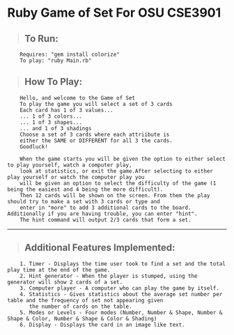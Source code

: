 # Ruby Game of Set For OSU CSE3901

>## To Run: 
        Requires: "gem install colorize"
        To play: "ruby Main.rb"

>## How To Play:
        Hello, and welcome to the Game of Set
        To play the game you will select a set of 3 cards
        Each card has 1 of 3 values...
        ... 1 of 3 colors...
        ... 1 of 3 shapes...
        ... and 1 of 3 shadings
        Choose a set of 3 cards where each attriibute is 
        either the SAME or DIFFERENT for all 3 the cards.
        Goodluck!

        When the game starts you will be given the option to either select to play yourself, watch a computer play, 
        look at statistics, or exit the game.After selecting to either play yourself or watch the computer play you
        will be given an option to select the difficulty of the game (1 being the easiest and 4 being the more difficult).
        Then 12 cards will be shown on the screen. From them the play should try to make a set with 3 cards or type and
        enter in "more" to add 3 additional cards to the board. Additionally if you are having trouble, you can enter "hint".
        The hint command will output 2/3 cards that form a set.

---

>## Additional Features Implemented:
        1. Timer - Displays the time user took to find a set and the total play time at the end of the game.
        2. Hint generator - When the player is stumped, using the generator will show 2 cards of a set.
        3. Computer player - A computer who can play the game by itself.
        4. Statistics - Gives statistics about the average set number per table and the frequency of set not appearing given
           the number of cards on the table.
        5. Modes or Levels - Four modes (Number, Number & Shape, Number & Shape & Color, Number & Shape & Color & Shading)
        6. Display - Displays the card in an image like text.